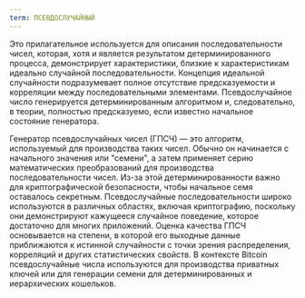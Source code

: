 ```yaml
---
term: ПСЕВДОСЛУЧАЙНЫЙ
---
```


Это прилагательное используется для описания последовательности чисел, которая, хотя и является результатом детерминированного процесса, демонстрирует характеристики, близкие к характеристикам идеально случайной последовательности. Концепция идеальной случайности подразумевает полное отсутствие предсказуемости и корреляции между последовательными элементами. Псевдослучайное число генерируется детерминированным алгоритмом и, следовательно, в теории, полностью предсказуемо, если известно начальное состояние генератора.

Генератор псевдослучайных чисел (ГПСЧ) — это алгоритм, используемый для производства таких чисел. Обычно он начинается с начального значения или "семени", а затем применяет серию математических преобразований для производства последовательности чисел. Из-за этой детерминированности важно для криптографической безопасности, чтобы начальное семя оставалось секретным. Псевдослучайные последовательности широко используются в различных областях, включая криптографию, поскольку они демонстрируют кажущееся случайное поведение, которое достаточно для многих приложений. Оценка качества ГПСЧ основывается на степени, в которой его выходные данные приближаются к истинной случайности с точки зрения распределения, корреляций и других статистических свойств. В контексте Bitcoin псевдослучайные числа используются для производства приватных ключей или для генерации семени для детерминированных и иерархических кошельков.